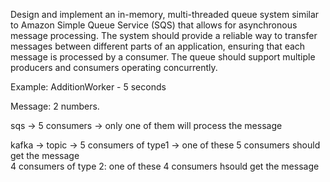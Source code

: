 Design and implement an in-memory, multi-threaded queue system similar to Amazon Simple Queue Service (SQS) that allows for asynchronous message processing. The system should provide a reliable way to transfer messages between different parts of an application, ensuring that each message is processed by a consumer. The queue should support multiple producers and consumers operating concurrently.

Example: AdditionWorker - 5 seconds

Message: 2 numbers.



sqs -> 5 consumers -> only one of them will process the message

kafka -> topic -> 5 consumers of type1 -> one of these 5 consumers should get the message  
4 consumers of type 2: one of these 4 consumers hsould get the message

